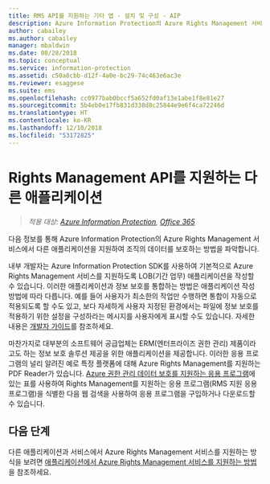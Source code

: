 ```yaml
---
title: RMS API를 지원하는 기타 앱 - 설치 및 구성 - AIP
description: Azure Information Protection의 Azure Rights Management 서비스에서 다른 애플리케이션을 지원하여 조직의 데이터를 보호하는 방법을 파악합니다.
author: cabailey
ms.author: cabailey
manager: mbaldwin
ms.date: 08/28/2018
ms.topic: conceptual
ms.service: information-protection
ms.assetid: c50a8cbb-d12f-4a0e-bc29-74c463e6ac3e
ms.reviewer: esaggese
ms.suite: ems
ms.openlocfilehash: cc0977bab0bccf5a652fd0af13e1abe1f8e81e27
ms.sourcegitcommit: 5b4eb0e17fb831d338d8c25844e9e6f4ca72246d
ms.translationtype: HT
ms.contentlocale: ko-KR
ms.lasthandoff: 12/10/2018
ms.locfileid: "53172825"
---
```

# <a name="other-applications-that-support-the-rights-management-apis"></a>Rights Management API를 지원하는 다른 애플리케이션

>*적용 대상: [Azure Information Protection](https://azure.microsoft.com/pricing/details/information-protection), [Office 365](https://download.microsoft.com/download/E/C/F/ECF42E71-4EC0-48FF-AA00-577AC14D5B5C/Azure_Information_Protection_licensing_datasheet_EN-US.pdf)*

다음 정보를 통해 Azure Information Protection의 Azure Rights Management 서비스에서 다른 애플리케이션을 지원하여 조직의 데이터를 보호하는 방법을 파악합니다.

내부 개발자는 Azure Information Protection SDK를 사용하여 기본적으로 Azure Rights Management 서비스를 지원하도록 LOB(기간 업무) 애플리케이션을 작성할 수 있습니다. 이러한 애플리케이션과 정보 보호를 통합하는 방법은 애플리케이션 작성 방법에 따라 다릅니다. 예를 들어 사용자가 최소한의 작업만 수행하면 통합이 자동으로 적용되도록 할 수도 있고, 보다 자세하게 사용자 지정된 환경에서는 파일에 정보 보호를 적용하기 위한 설정을 구성하라는 메시지를 사용자에게 표시할 수도 있습니다. 자세한 내용은 [개발자 가이드](./develop/developers-guide.md)를 참조하세요.

마찬가지로 대부분의 소프트웨어 공급업체는 ERM(엔터프라이즈 권한 관리) 제품이라고도 하는 정보 보호 솔루션 제공을 위한 애플리케이션을 제공합니다. 이러한 응용 프로그램의 널리 알려진 예로 특정 플랫폼에 대해 Azure Rights Management를 지원하는 PDF Reader가 있습니다. [Azure 권한 관리 데이터 보호를 지원하는 응용 프로그램](./requirements-applications.md)에 있는 표를 사용하여 Rights Management를 지원하는 응용 프로그램(RMS 지원 응용 프로그램)을 식별한 다음 웹 검색을 사용하여 응용 프로그램을 구입하거나 다운로드할 수 있습니다.

## <a name="next-steps"></a>다음 단계

다른 애플리케이션과 서비스에서 Azure Rights Management 서비스를 지원하는 방식을 보려면 [애플리케이션에서 Azure Rights Management 서비스를 지원하는 방법](applications-support.md)을 참조하세요.

